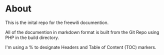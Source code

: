 About
======
This is the inital repo for the freewili documention.

All of the documention in markdown format is built from the Git Repo using PHP in the build directory.

I'm using a % to designate Headers and Table of Content (TOC) markers.

